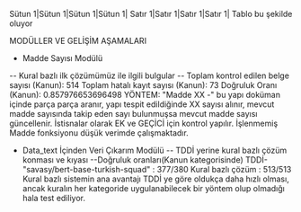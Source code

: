 Sütun 1|Sütun 1|Sütun 1|Sütun 1|
Satır 1|Satır 1|Satır 1|Satır 1|
Tablo bu şekilde oluyor

MODÜLLER VE GELİŞİM AŞAMALARI
- Madde Sayısı Modülü

-- Kural bazlı ilk çözümümüz ile ilgili bulgular
-- Toplam kontrol edilen belge sayısı (Kanun): 514
Toplam hatalı kayıt sayısı (Kanun): 73
Doğruluk Oranı (Kanun): 0.857976653696498
YÖNTEM: "Madde XX -" bu yapı doküman içinde parça parça aranır, yapı tespit edildiğinde XX sayısı alınır, mevcut madde sayısında takip eden sayı bulunmuşsa mevcut madde sayısı güncellenir. İstisnalar olarak EK ve GEÇİCİ için kontrol yapılır. İşlenmemiş Madde fonksiyonu düşük verimde çalışmaktadır.

- Data_text İçinden Veri Çıkarım Modülü
-- TDDİ yerine kural bazlı çözüm konması ve kıyası
--Doğruluk oranları(Kanun kategorisinde)
TDDİ-"savasy/bert-base-turkish-squad" : 377/380
Kural bazlı çözüm : 513/513 
Kural bazlı sistemin ana avantajı TDDİ ye göre oldukça daha hızlı olması, ancak kuralın her kategoride uygulanabilecek bir yöntem olup olmadığı hala test ediliyor.
